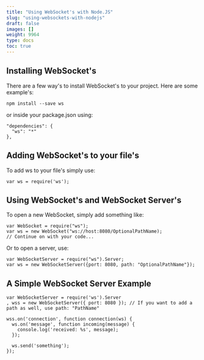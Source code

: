 ```yaml
---
title: "Using WebSocket's with Node.JS"
slug: "using-websockets-with-nodejs"
draft: false
images: []
weight: 9964
type: docs
toc: true
---
```


## Installing WebSocket's
There are a few way's to install WebSocket's to your project. Here are some example's:

    npm install --save ws

or inside your package.json using:

    "dependencies": {
      "ws": "*"
    },



## Adding WebSocket's to your file's
To add ws to your file's simply use:

    var ws = require('ws');

## Using WebSocket's and WebSocket Server's
To open a new WebSocket, simply add something like:

    var WebSocket = require("ws");
    var ws = new WebSocket("ws://host:8080/OptionalPathName);
    // Continue on with your code...

Or to open a server, use:

    var WebSocketServer = require("ws").Server;
    var ws = new WebSocketServer({port: 8080, path: "OptionalPathName"});


    

## A Simple WebSocket Server Example
    var WebSocketServer = require('ws').Server
    , wss = new WebSocketServer({ port: 8080 }); // If you want to add a path as well, use path: "PathName"

    wss.on('connection', function connection(ws) {
      ws.on('message', function incoming(message) {
        console.log('received: %s', message);
      });

      ws.send('something');
    });

